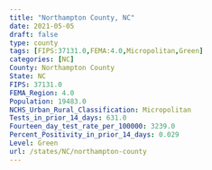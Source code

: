 ```yaml
---
title: "Northampton County, NC"
date: 2021-05-05
draft: false
type: county
tags: [FIPS:37131.0,FEMA:4.0,Micropolitan,Green]
categories: [NC]
County: Northampton County
State: NC
FIPS: 37131.0
FEMA_Region: 4.0
Population: 19483.0
NCHS_Urban_Rural_Classification: Micropolitan
Tests_in_prior_14_days: 631.0
Fourteen_day_test_rate_per_100000: 3239.0
Percent_Positivity_in_prior_14_days: 0.029
Level: Green
url: /states/NC/northampton-county
---
```



